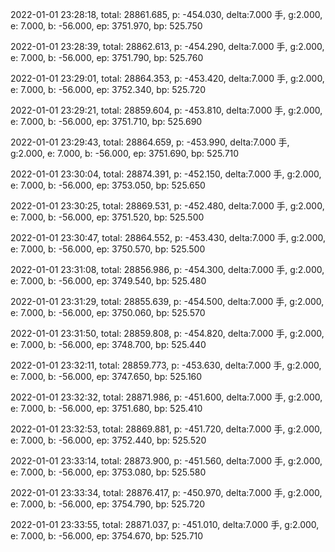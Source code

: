 2022-01-01 23:28:18, total: 28861.685, p: -454.030, delta:7.000 手, g:2.000, e: 7.000, b: -56.000, ep: 3751.970, bp: 525.750

2022-01-01 23:28:39, total: 28862.613, p: -454.290, delta:7.000 手, g:2.000, e: 7.000, b: -56.000, ep: 3751.790, bp: 525.760

2022-01-01 23:29:01, total: 28864.353, p: -453.420, delta:7.000 手, g:2.000, e: 7.000, b: -56.000, ep: 3752.340, bp: 525.720

2022-01-01 23:29:21, total: 28859.604, p: -453.810, delta:7.000 手, g:2.000, e: 7.000, b: -56.000, ep: 3751.710, bp: 525.690

2022-01-01 23:29:43, total: 28864.659, p: -453.990, delta:7.000 手, g:2.000, e: 7.000, b: -56.000, ep: 3751.690, bp: 525.710

2022-01-01 23:30:04, total: 28874.391, p: -452.150, delta:7.000 手, g:2.000, e: 7.000, b: -56.000, ep: 3753.050, bp: 525.650

2022-01-01 23:30:25, total: 28869.531, p: -452.480, delta:7.000 手, g:2.000, e: 7.000, b: -56.000, ep: 3751.520, bp: 525.500

2022-01-01 23:30:47, total: 28864.552, p: -453.430, delta:7.000 手, g:2.000, e: 7.000, b: -56.000, ep: 3750.570, bp: 525.500

2022-01-01 23:31:08, total: 28856.986, p: -454.300, delta:7.000 手, g:2.000, e: 7.000, b: -56.000, ep: 3749.540, bp: 525.480

2022-01-01 23:31:29, total: 28855.639, p: -454.500, delta:7.000 手, g:2.000, e: 7.000, b: -56.000, ep: 3750.060, bp: 525.570

2022-01-01 23:31:50, total: 28859.808, p: -454.820, delta:7.000 手, g:2.000, e: 7.000, b: -56.000, ep: 3748.700, bp: 525.440

2022-01-01 23:32:11, total: 28859.773, p: -453.630, delta:7.000 手, g:2.000, e: 7.000, b: -56.000, ep: 3747.650, bp: 525.160

2022-01-01 23:32:32, total: 28871.986, p: -451.600, delta:7.000 手, g:2.000, e: 7.000, b: -56.000, ep: 3751.680, bp: 525.410

2022-01-01 23:32:53, total: 28869.881, p: -451.720, delta:7.000 手, g:2.000, e: 7.000, b: -56.000, ep: 3752.440, bp: 525.520

2022-01-01 23:33:14, total: 28873.900, p: -451.560, delta:7.000 手, g:2.000, e: 7.000, b: -56.000, ep: 3753.080, bp: 525.580

2022-01-01 23:33:34, total: 28876.417, p: -450.970, delta:7.000 手, g:2.000, e: 7.000, b: -56.000, ep: 3754.790, bp: 525.720

2022-01-01 23:33:55, total: 28871.037, p: -451.010, delta:7.000 手, g:2.000, e: 7.000, b: -56.000, ep: 3754.670, bp: 525.710